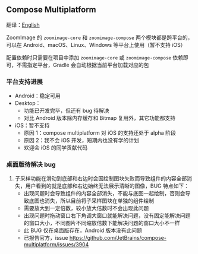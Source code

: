 ## Compose Multiplatform

翻译：[English](multiplatform.md)

ZoomImage 的 `zoomimage-core` 和 `zoomimage-compose` 两个模块都是跨平台的，可以在
Android、macOS、Linux、Windows 等平台上使用（暂不支持 iOS）

配置依赖时只需要在项目中添加 `zoomimage-core` 或 `zoomimage-compose` 依赖即可，不需指定平台，Gradle
会自动根据当前平台加载对应的包

### 平台支持进展

* Android：稳定可用
* Desktop：
    * 功能已开发完毕，但还有 bug 待解决
    * 对比 Android 版本除内存缓存和 Bitmap 复用外，其它功能都支持
* iOS：暂不支持
    * 原因 1：compose multiplatform 对 iOS 的支持还处于 alpha 阶段
    * 原因 2：我不会 iOS 开发，短期内也没有学的计划
    * 欢迎会 iOS 的同学贡献代码

### 桌面版待解决 bug

1. 子采样功能在滑动到底部和右边时会因绘制图块失败而导致组件的内容全部消失，用户看到的就是底部和右边始终无法展示清晰的图像，BUG
   特点如下：
    * 出现问题时会导致组件的内容全部消失，不能与底图一起绘制，否则会导致底图也消失，所以目前将子采样图块在单独的组件绘制
    * 需要放大到一定倍数，较小放大倍数时不会出现此问题
    * 出现问题时拖动窗口右下角调大窗口就能解决问题，没有固定能解决问题的窗口大小，不同图片不同缩放倍数下能解决问题的窗口大小不一样
    * 此 BUG 仅在桌面版存在，Android 版本没有此问题
    * 已报告官方，issue https://github.com/JetBrains/compose-multiplatform/issues/3904